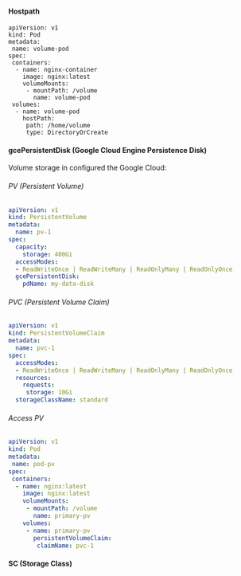 #### Hostpath

```
apiVersion: v1
kind: Pod
metadata:
 name: volume-pod
spec:
 containers:
  - name: nginx-container
    image: nginx:latest
    volumeMounts:
     - mountPath: /volume
       name: volume-pod
 volumes:
  - name: volume-pod
    hostPath:
     path: /home/volume
     type: DirectoryOrCreate
```

#### gcePersistentDisk (Google Cloud Engine Persistence Disk)

Volume storage in configured the Google Cloud:

###### PV (Persistent Volume)

```yaml
apiVersion: v1
kind: PersistentVolume
metadata:
  name: pv-1
spec:
  capacity:
    storage: 400Gi
  accessModes:
  - ReadWriteOnce | ReadWriteMany | ReadOnlyMany | ReadOnlyOnce
  gcePersistentDisk:
    pdName: my-data-disk
```

###### PVC (Persistent Volume Claim)

```yaml
apiVersion: v1
kind: PersistentVolumeClaim
metadata:
  name: pvc-1
spec:
  accessModes:
  - ReadWriteOnce | ReadWriteMany | ReadOnlyMany | ReadOnlyOnce
  resources:
    requests: 
	 storage: 10Gi
  storageClassName: standard
```

###### Access PV

```yaml
apiVersion: v1
kind: Pod
metadata:
 name: pod-pv
spec:
 containers:
  - name: nginx:latest
    image: nginx:latest
    volumeMounts:
     - mountPath: /volume
       name: primary-pv
	volumes:
	 - name: primary-pv
	   persistentVolumeClaim:
	    claimName: pvc-1
```


#### SC (Storage Class)

```

```